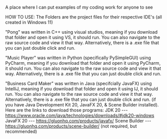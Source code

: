 A place where I can put examples of my coding work for anyone to see

HOW TO USE: The Folders are the project files for their respective IDE's (all created in Windows 11)

"Pong" was written in C++ using visual studios, meaning if you download that folder and open it using VS, it should run.
You can also navigate to the raw source code and view it that way. Alternatively, there is a .exe file that you can just double click and run.

"Music Player" was written in Python (specifically PySimpleGUI) using PyCharm, meaning if you download that folder and open it using PyCharm, it should run.
You can also navigate to the raw source code and view it that way. Alternatively, there is a .exe file that you can just double click and run.

"Business Card Maker" was written in Java (specifcially JavaFX) using IntelliJ, meaning if you download that folder and open it using IJ, it should run.
You can also navigate to the raw source code and view it that way. Alternatively, there is a .exe file that you can just double click and run.
(if you have Java Development Kit 20, JavaFX 20, & Scene Builder installed). Here are the links to download those programs:
JDK 20 --- https://www.oracle.com/java/technologies/downloads/#jdk20-windows
JavaFX 20 --- https://gluonhq.com/products/javafx/
Scene Builder --- https://gluonhq.com/products/scene-builder/ (not required, but recommended)
